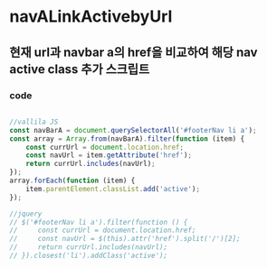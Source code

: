 # navALinkActivebyUrl

## 현재 url과 navbar a의 href을 비교하여 해당 nav active class 추가 스크립트

### code
```javascript

//vallila JS
const navBarA = document.querySelectorAll('#footerNav li a');
const array = Array.from(navBarA).filter(function (item) {
    const currUrl = document.location.href;
    const navUrl = item.getAttribute('href');
    return currUrl.includes(navUrl);
});
array.forEach(function (item) {
    item.parentElement.classList.add('active');
});

//jquery
// $('#footerNav li a').filter(function () {
//     const currUrl = document.location.href;
//     const navUrl = $(this).attr('href').split('/')[2];
//     return currUrl.includes(navUrl);
// }).closest('li').addClass('active');

```
